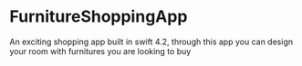 # FurnitureShoppingApp
An exciting shopping app built in swift 4.2, through this app you can design your room with furnitures you are looking to buy
